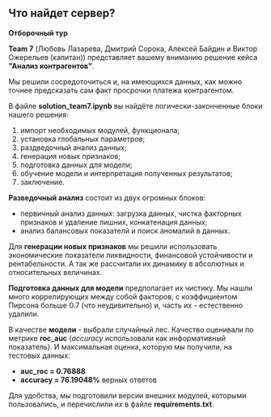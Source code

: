 ## Что найдет сервер?
**Отборочный тур**


**Team 7** (Любовь Лазарева, Дмитрий Сорока, Алексей Байдин и Виктор Ожерельев (капитан)) представляет вашему вниманию решение кейса **"Анализ контрагентов"**. 


Мы решили сосредоточиться и, на имеющихся данных, как можно точнее предсказать сам факт просрочки платежа контрагентом.

В файле **solution_team7.ipynb** вы найдёте логически-законченные блоки нашего решения:
1) импорт необходимых модулей, функционала;
2) установка глобальных параметров;
3) раздведочный анализ данных;
4) генерация новых признаков;
5) подготовка данных для модели;
6) обучение модели и интерпретация полученных результатов;
7) заключение.


**Разведочный анализ** состоит из двух огромных блоков:
- первичный анализ данных: загрузка данных, чистка факторных признаков и удаление лишних, конкатенация данных;
- анализ балансовых показателй и поиск аномалий в данных.

Для **генерации новых признаков** мы решили использовать экономические показатели ликвидности, финансовой устойчивости и рентабельности. А так же рассчитали их динамику в абсолютных и относительных величинах.
	
**Подготовка данных для модели** предполагает их чистику. Мы нашли много коррелирующих между собой факторов, с коэффициентом Пирсона больше 0.7 (что неудивительно) и, часть их - естественно удалили. 


В качестве **модели** - выбрали случайный лес. Качество оценивали по метрике **roc_auc** (*accuracy* использовали как информативный показатель). И максимальная оценка, которую мы получили, на тестовых данных: 
- **auc_roc = 0.76888**
- **accuracy = 76.19048%** верных ответов


Для удобства, мы подготовили версии внешних модулей, которыми пользовались, и перечислили их в файле **requirements.txt**.